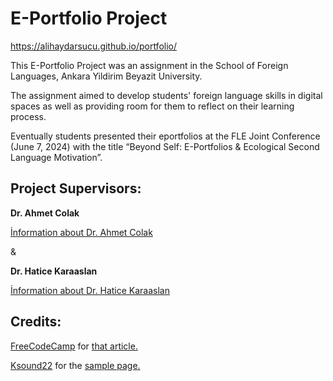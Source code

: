 # E-Portfolio Project

https://alihaydarsucu.github.io/portfolio/


This E-Portfolio Project was an assignment in the School of Foreign Languages, Ankara Yildirim Beyazit University.

The assignment aimed to develop students' foreign language skills in digital spaces as well as providing room for them to reflect on their learning process. 


Eventually students presented their eportfolios at the FLE Joint Conference (June 7, 2024) with the title “Beyond Self: E-Portfolios & Ecological Second Language Motivation”.

## Project Supervisors: 

**Dr. Ahmet Colak** 


[İnformation about Dr. Ahmet Colak](https://avesis.aybu.edu.tr/12049)

& 

**Dr. Hatice Karaaslan**


[İnformation about Dr. Hatice Karaaslan](https://avesis.aybu.edu.tr/hkaraaslan)

## Credits:

[FreeCodeCamp](https://www.freecodecamp.org/) for [that article.](https://www.freecodecamp.org/news/how-to-build-a-developer-portfolio-website/)

[Ksound22](https://github.com/Ksound22) for the [sample page.](https://github.com/Ksound22/developer-portfolio)
